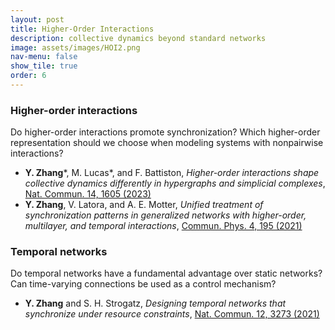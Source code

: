 ```yaml
---
layout: post
title: Higher-Order Interactions
description: collective dynamics beyond standard networks
image: assets/images/HOI2.png
nav-menu: false
show_tile: true
order: 6
---
```


### Higher-order interactions
Do higher-order interactions promote synchronization? Which higher-order representation should we choose when modeling systems with nonpairwise interactions? 

* __Y. Zhang__\*, M. Lucas\*, and F. Battiston, *Higher-order interactions shape collective dynamics differently in hypergraphs and simplicial complexes*, [Nat. Commun. 14, 1605 (2023)](https://doi.org/10.1038/s41467-023-37190-9)
* __Y. Zhang__, V. Latora, and A. E. Motter, *Unified treatment of synchronization patterns in generalized networks with higher-order, multilayer, and temporal interactions*, [Commun. Phys. 4, 195 (2021)](https://doi.org/10.1038/s42005-021-00695-0)

### Temporal networks
Do temporal networks have a fundamental advantage over static networks? Can time-varying connections be used as a control mechanism?

* __Y. Zhang__ and S. H. Strogatz, *Designing temporal networks that synchronize under resource constraints*, [Nat. Commun. 12, 3273 (2021)](https://doi.org/10.1038/s41467-021-23446-9)
